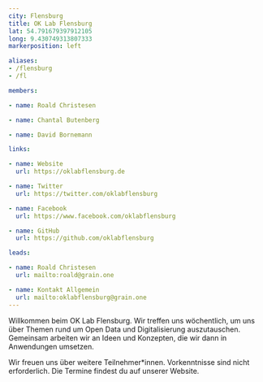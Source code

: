 ```yaml
---
city: Flensburg
title: OK Lab Flensburg
lat: 54.791679397912105
long: 9.430749313807333
markerposition: left

aliases:
- /flensburg
- /fl

members:

- name: Roald Christesen

- name: Chantal Butenberg

- name: David Bornemann

links:

- name: Website
  url: https://oklabflensburg.de

- name: Twitter
  url: https://twitter.com/oklabflensburg

- name: Facebook
  url: https://www.facebook.com/oklabflensburg

- name: GitHub
  url: https://github.com/oklabflensburg

leads:

- name: Roald Christesen
  url: mailto:roald@grain.one

- name: Kontakt Allgemein
  url: mailto:oklabflensburg@grain.one
---
```


Willkommen beim OK Lab Flensburg. Wir treffen uns wöchentlich, um uns über Themen rund um Open Data und Digitalisierung auszutauschen. Gemeinsam arbeiten wir an Ideen und Konzepten, die wir dann in Anwendungen umsetzen.

Wir freuen uns über weitere Teilnehmer*innen. Vorkenntnisse sind nicht erforderlich. Die Termine findest du auf unserer Website.